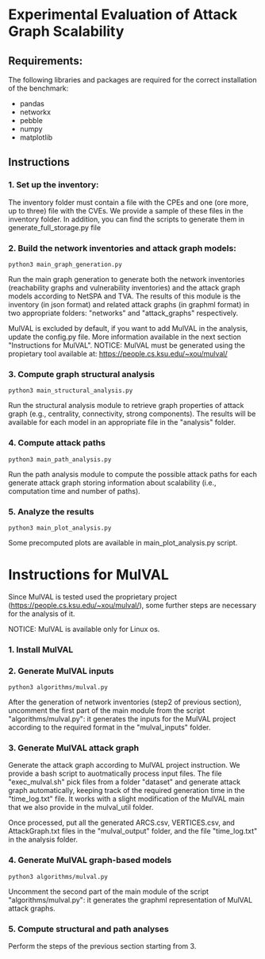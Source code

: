 # Experimental Evaluation of Attack Graph Scalability

## Requirements:

The following libraries and packages are required for the correct installation of the benchmark:

- pandas
- networkx
- pebble
- numpy
- matplotlib

## Instructions

### 1. Set up the inventory:

The inventory folder must contain a file with the CPEs and one (ore more, up to three) file with the CVEs. We provide a sample of these files in the inventory folder. In addition, you can find the scripts to generate them in generate_full_storage.py file

### 2. Build the network inventories and attack graph models:

```
python3 main_graph_generation.py
```

Run the main graph generation to generate both the network inventories (reachability graphs and vulnerability inventories) and the attack graph models according to NetSPA and TVA. The results of this module is the inventory (in json format) and related attack graphs (in graphml format) in two appropriate folders: "networks" and "attack_graphs" respectively.

MulVAL is excluded by default, if you want to add MulVAL in the analysis, update the config.py file. More information available in the next section "Instructions for MulVAL".
NOTICE: MulVAL must be generated using the propietary tool available at: https://people.cs.ksu.edu/~xou/mulval/

### 3. Compute graph structural analysis

```
python3 main_structural_analysis.py
```

Run the structural analysis module to retrieve graph properties of attack graph (e.g., centrality, connectivity, strong components). The results will be available for each model in an appropriate file in the "analysis" folder.

### 4. Compute attack paths

```
python3 main_path_analysis.py
```

Run the path analysis module to compute the possible attack paths for each generate attack graph storing information about scalability (i.e., computation time and number of paths).

### 5. Analyze the results

```
python3 main_plot_analysis.py
```

Some precomputed plots are available in main_plot_analysis.py script.

# Instructions for MulVAL

Since MulVAL is tested used the proprietary project (https://people.cs.ksu.edu/~xou/mulval/), some further steps are necessary for the analysis of it.

NOTICE: MulVAL is available only for Linux os.

### 1. Install MulVAL

### 2. Generate MulVAL inputs

```
python3 algorithms/mulval.py
```

After the generation of network inventories (step2 of previous section), uncomment the first part of the main module from the script "algorithms/mulval.py": it generates the inputs for the MulVAL project according to the required format in the "mulval_inputs" folder.

### 3. Generate MulVAL attack graph

Generate the attack graph according to MulVAL project instruction. We provide a bash script to auotmatically process input files. The file "exec_mulval.sh" pick files from a folder "dataset" and generate attack graph automatically, keeping track of the required generation time in the "time_log.txt" file. It works with a slight modification of the MulVAL main that we also provide in the mulval_util folder.

Once processed, put all the generated ARCS.csv, VERTICES.csv, and AttackGraph.txt files in the "mulval_output" folder, and the file "time_log.txt" in the analysis folder.

### 4. Generate MulVAL graph-based models

```
python3 algorithms/mulval.py
```

Uncomment the second part of the main module of the script "algorithms/mulval.py": it generates the graphml representation of MulVAL attack graphs.

### 5. Compute structural and path analyses

Perform the steps of the previous section starting from 3.
